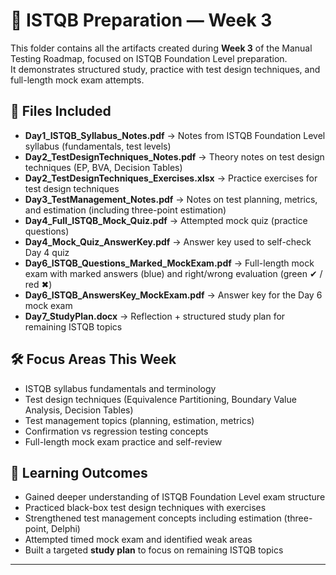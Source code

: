# 📘 ISTQB Preparation — Week 3

This folder contains all the artifacts created during **Week 3** of the Manual Testing Roadmap, focused on ISTQB Foundation Level preparation.  
It demonstrates structured study, practice with test design techniques, and full-length mock exam attempts.  

## 📂 Files Included
- **Day1_ISTQB_Syllabus_Notes.pdf** → Notes from ISTQB Foundation Level syllabus (fundamentals, test levels)  
- **Day2_TestDesignTechniques_Notes.pdf** → Theory notes on test design techniques (EP, BVA, Decision Tables)  
- **Day2_TestDesignTechniques_Exercises.xlsx** → Practice exercises for test design techniques  
- **Day3_TestManagement_Notes.pdf** → Notes on test planning, metrics, and estimation (including three-point estimation)  
- **Day4_Full_ISTQB_Mock_Quiz.pdf** → Attempted mock quiz (practice questions)  
- **Day4_Mock_Quiz_AnswerKey.pdf** → Answer key used to self-check Day 4 quiz  
- **Day6_ISTQB_Questions_Marked_MockExam.pdf** → Full-length mock exam with marked answers (blue) and right/wrong evaluation (green ✔ / red ✖)  
- **Day6_ISTQB_AnswersKey_MockExam.pdf** → Answer key for the Day 6 mock exam  
- **Day7_StudyPlan.docx** → Reflection + structured study plan for remaining ISTQB topics  

## 🛠️ Focus Areas This Week
- ISTQB syllabus fundamentals and terminology  
- Test design techniques (Equivalence Partitioning, Boundary Value Analysis, Decision Tables)  
- Test management topics (planning, estimation, metrics)  
- Confirmation vs regression testing concepts  
- Full-length mock exam practice and self-review  

## 🎯 Learning Outcomes
- Gained deeper understanding of ISTQB Foundation Level exam structure  
- Practiced black-box test design techniques with exercises  
- Strengthened test management concepts including estimation (three-point, Delphi)  
- Attempted timed mock exam and identified weak areas  
- Built a targeted **study plan** to focus on remaining ISTQB topics  

---
